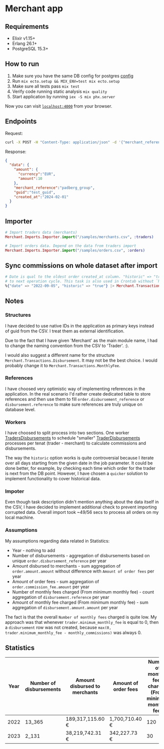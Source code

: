 # Merchant app

## Requirements

* Elixir v1.15+
* Erlang 26.1+
* PostgreSQL 15.3+

## How to run
1. Make sure you have the same DB config for postgres [config](/config/dev.exs) 
1. Run `mix ecto.setup && MIX_ENV=test mix ecto.setup`
1. Make sure all tests pass `mix test`
1. Verify code running static analysis `mix quality`
1. Start application by running `iex -S mix phx.server`

Now you can visit [`localhost:4000`](http://localhost:4000) from your browser.
## Endpoints

Request:

```bash
curl -X POST -H "Content-Type: application/json" -d '{"merchant_reference": "test_reference", "data": {"guid": "test_guid", "amount": {"amount": 10, "currency": "eur"}}}' http://localhost:4000/orders
```

Response:

```json
{
  "data": {
    "amount": {
      "currency":"EUR",
      "amount":10
    },
    "merchant_reference":"padberg_group",
    "guid":"test_guid",
    "created_at":"2024-02-01"
  }
}
```

## Importer

```elixir
# Import traders data (merchants)
Merchant.Imports.Importer.import("/samples/merchants.csv", :traders)

# Import orders data. Depend on the data from traders import
Merchant.Imports.Importer.import("/samples/orders.csv", :orders)
```

## Sync commissions on whole dataset after import

```elixir
# Date is qual to the oldest order created_at column. "historic" => "true" triggers recursive process
# to next operation cycle. This task is also used in Crontab without `historic` param
%{"date" => "2022-09-05", "historic" => "true"} |> Merchant.Transactions.Workers.TradersDisbursements.new |> Oban.insert()
```

## Notes

### Structures

I have decided to use native IDs in the application as primary keys instead of guid from the CSV. I treat them as external identification.

Due to the fact that I have given 'Merchant' as the main module name, I had to change the naming convention from the CSV to 'Trader'. :).

I would also suggest a different name for the structure `Merchant.Transactions.Disbursement`. It may not be the best choice. I would probably change it to `Merchant.Transactions.MonthlyFee`. 

### References

I have choosed very optimistic way of implementing references in the application. In the real scenario I'd rather create dedicated table to store references and then use them to fill `order.disbursement_reference` or `disbursement.reference`
to make sure references are truly unique on database level.

### Workers

I have choosed to split process into two sections. One worker [TradersDisbursements](/lib/merchant/transactions/workers/traders_disbursements.ex) to schedule "smaller" [TraderDisbursements](lib/merchant/transactions/workers/trader_disbursements.ex) processes per tenat (trader - merchant) to calculate commissions and disbursements.

The way the `historic` option works is quite controversial because I iterate over all days starting from the given date in the job parameter. It could be done better, for example, by checking each time which order for the trader is next from the DB point. However, I have chosen a `quicker` solution to implement functionality to cover historical data.

### Impoter

Even though task description didn't mention anything about the data itself in the CSV, I have decided to implement additional check to prevent importing corrupted data. Overall import took ~49/56 secs to process all orders on my local machine.

### Assumptions

My assumptions regarding data related in Statistics:

- Year - nothing to add
- Number of disbursements - aggregation of disbursements based on unique `order.disbursement_reference` per year
- Amount disbursed to merchants - sum aggregation of `order.amount.amount` without difference with `Amount of order fees` per year
- Amount of order fees - sum aggregation of `order.commission_fee.amount` per year
- Number of monthly fees charged (From minimum monthly fee) - count aggregation of `disbursement.reference` per year
- Amount of monthly fee charged (From minimum monthly fee) - sum aggregation of `disbursement.amount.amount` per year

The fact is that the overall `Number of monthly fees` charged is quite low. My approach was that whenever `trader.minimum_monthly_fee` is equal to 0, then a `disbursement` row was not created, because `max(0, trader.minimum_monthly_fee - monthly_commissions)` was always 0.

## Statistics

| Year | Number of disbursements | Amount disbursed to merchants | Amount of order fees | Number of monthly fees charged (From minimum monthly fee) | Amount of monthly fee charged (From minimum monthly fee) |
|----------|----------|----------|----------|----------|----------|
| 2022   | 13_365   | 189,317,115.60 €   | 1,700,710.40 €  | 120   | 2,048.25 €   |
| 2023   | 2_131   | 38,219,742.31 €   | 342,227.73 €   | 30   | 536.76 €   |
